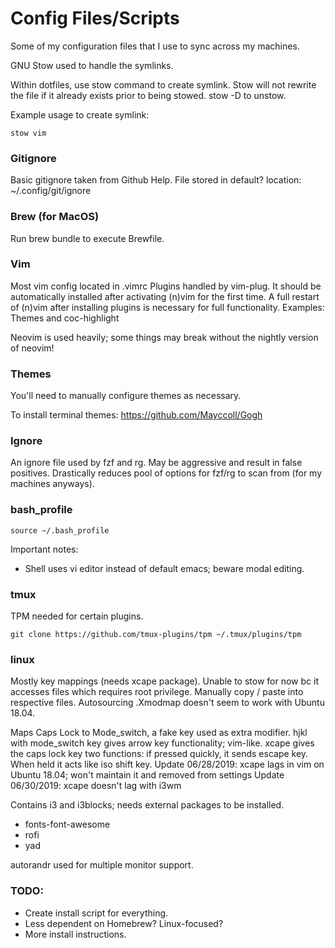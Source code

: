 # Config Files/Scripts
Some of my configuration files that I use to sync across my machines.

GNU Stow used to handle the symlinks.

Within dotfiles, use stow command to create symlink. Stow will not rewrite the file if it already exists prior to being stowed. stow -D to unstow.

Example usage to create symlink:
```
stow vim
```

### Gitignore
Basic gitignore taken from Github Help.
File stored in default? location: ~/.config/git/ignore

### Brew (for MacOS)
Run brew bundle to execute Brewfile.

### Vim
Most vim config located in .vimrc
Plugins handled by vim-plug. It should be automatically installed after activating (n)vim for the first time.
A full restart of (n)vim after installing plugins is necessary for full functionality.
Examples: Themes and coc-highlight

Neovim is used heavily; some things may break without the nightly version of neovim!

### Themes
You'll need to manually configure themes as necessary.

To install terminal themes:
https://github.com/Mayccoll/Gogh

### Ignore
An ignore file used by fzf and rg. May be aggressive and result in false positives.
Drastically reduces pool of options for fzf/rg to scan from (for my machines anyways).

### bash_profile
```
source ~/.bash_profile
```
Important notes:

- Shell uses vi editor instead of default emacs; beware modal editing.

### tmux
TPM needed for certain plugins.

```
git clone https://github.com/tmux-plugins/tpm ~/.tmux/plugins/tpm
```

### linux
Mostly key mappings (needs xcape package). Unable to stow for now bc it accesses files which requires root privilege. Manually copy / paste into respective files. Autosourcing .Xmodmap doesn't seem to work with Ubuntu 18.04.

Maps Caps Lock to Mode_switch, a fake key used as extra modifier.
hjkl with mode_switch key gives arrow key functionality; vim-like.
xcape gives the caps lock key two functions: if pressed quickly, it sends escape key. When held it acts like iso shift key.
Update 06/28/2019: xcape lags in vim on Ubuntu 18.04; won't maintain it and removed from settings
Update 06/30/2019: xcape doesn't lag with i3wm

Contains i3 and i3blocks; needs external packages to be installed.

- fonts-font-awesome
- rofi
- yad

autorandr used for multiple monitor support.
### TODO:

- Create install script for everything.
- Less dependent on Homebrew? Linux-focused?
- More install instructions.
